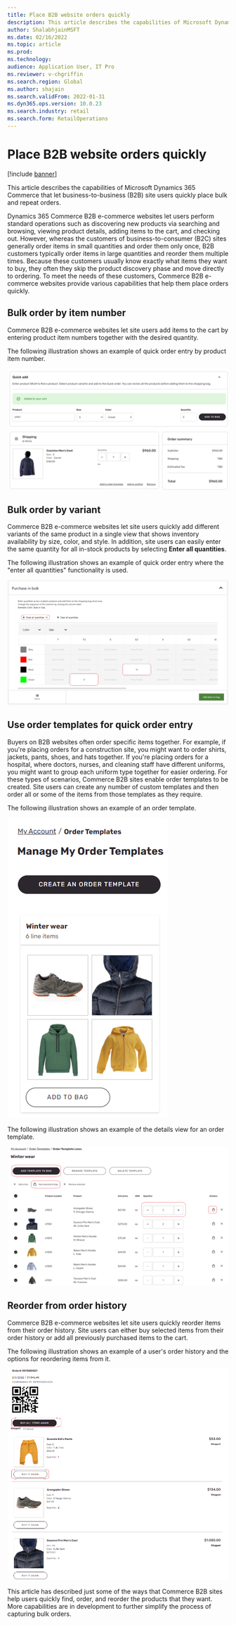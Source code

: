 ```yaml
---
title: Place B2B website orders quickly
description: This article describes the capabilities of Microsoft Dynamics 365 Commerce that let business-to-business (B2B) site users quickly place bulk and repeat orders.
author: ShalabhjainMSFT
ms.date: 02/16/2022
ms.topic: article
ms.prod: 
ms.technology: 
audience: Application User, IT Pro
ms.reviewer: v-chgriffin
ms.search.region: Global
ms.author: shajain
ms.search.validFrom: 2022-01-31
ms.dyn365.ops.version: 10.0.23
ms.search.industry: retail
ms.search.form: RetailOperations
---
```


# Place B2B website orders quickly

[!include [banner](../../includes/banner.md)]

This article describes the capabilities of Microsoft Dynamics 365 Commerce that let business-to-business (B2B) site users quickly place bulk and repeat orders.

Dynamics 365 Commerce B2B e-commerce websites let users perform standard operations such as discovering new products via searching and browsing, viewing product details, adding items to the cart, and checking out. However, whereas the customers of business-to-consumer (B2C) sites generally order items in small quantities and order them only once, B2B customers typically order items in large quantities and reorder them multiple times. Because these customers usually know exactly what items they want to buy, they often they skip the product discovery phase and move directly to ordering. To meet the needs of these customers, Commerce B2B e-commerce websites provide various capabilities that help them place orders quickly.

## Bulk order by item number

Commerce B2B e-commerce websites let site users add items to the cart by entering product item numbers together with the desired quantity.

The following illustration shows an example of quick order entry by product item number.

![Quick order entry by product item number.](../media/QuickAddByItem.png)

## Bulk order by variant

Commerce B2B e-commerce websites let site users quickly add different variants of the same product in a single view that shows inventory availability by size, color, and style. In addition, site users can easily enter the same quantity for all in-stock products by selecting **Enter all quantities**.

The following illustration shows an example of quick order entry where the "enter all quantities" functionality is used.

![Quick order entry that uses the "enter all quantities" functionality.](../media/MatrixView.png)

## Use order templates for quick order entry

Buyers on B2B websites often order specific items together. For example, if you're placing orders for a construction site, you might want to order shirts, jackets, pants, shoes, and hats together. If you're placing orders for a hospital, where doctors, nurses, and cleaning staff have different uniforms, you might want to group each uniform type together for easier ordering. For these types of scenarios, Commerce B2B sites enable order templates to be created. Site users can create any number of custom templates and then order all or some of the items from those templates as they require.

The following illustration shows an example of an order template.

![Example of an order template.](../media/OrderTemplateHeader.png)

The following illustration shows an example of the details view for an order template.

![Example of an order template's details view.](../media/OrderTemplateLines.png)

## Reorder from order history

Commerce B2B e-commerce websites let site users quickly reorder items from their order history. Site users can either buy selected items from their order history or add all previously purchased items to the cart.

The following illustration shows an example of a user's order history and the options for reordering items from it.

![Reordering from order history.](../media/Reorder.png)

This article has described just some of the ways that Commerce B2B sites help users quickly find, order, and reorder the products that they want. More capabilities are in development to further simplify the process of capturing bulk orders.
